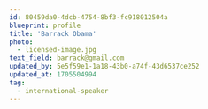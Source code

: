 ```yaml
---
id: 80459da0-4dcb-4754-8bf3-fc918012504a
blueprint: profile
title: 'Barrack Obama'
photo:
  - licensed-image.jpg
text_field: barrack@gmail.com
updated_by: 5e5f59e1-1a18-43b0-a74f-43d6537ce252
updated_at: 1705504994
tag:
  - international-speaker
---
```

